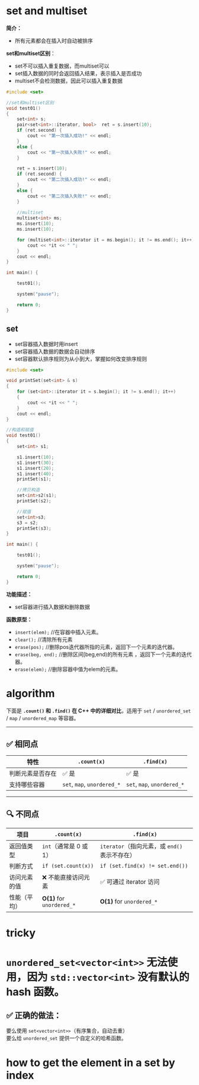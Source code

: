 # set and multiset
**简介：**
- 所有元素都会在插入时自动被排序

**set和multiset区别**：
- set不可以插入重复数据，而multiset可以
- set插入数据的同时会返回插入结果，表示插入是否成功
- multiset不会检测数据，因此可以插入重复数据
```cpp
#include <set>

//set和multiset区别
void test01()
{
	set<int> s;
	pair<set<int>::iterator, bool>  ret = s.insert(10);
	if (ret.second) {
		cout << "第一次插入成功!" << endl;
	}
	else {
		cout << "第一次插入失败!" << endl;
	}

	ret = s.insert(10);
	if (ret.second) {
		cout << "第二次插入成功!" << endl;
	}
	else {
		cout << "第二次插入失败!" << endl;
	}
    
	//multiset
	multiset<int> ms;
	ms.insert(10);
	ms.insert(10);

	for (multiset<int>::iterator it = ms.begin(); it != ms.end(); it++) {
		cout << *it << " ";
	}
	cout << endl;
}

int main() {

	test01();

	system("pause");

	return 0;
}
```
## set
- set容器插入数据时用insert
- set容器插入数据的数据会自动排序
- set容器默认排序规则为从小到大，掌握如何改变排序规则

```cpp
#include <set>

void printSet(set<int> & s)
{
	for (set<int>::iterator it = s.begin(); it != s.end(); it++)
	{
		cout << *it << " ";
	}
	cout << endl;
}

//构造和赋值
void test01()
{
	set<int> s1;

	s1.insert(10);
	s1.insert(30);
	s1.insert(20);
	s1.insert(40);
	printSet(s1);

	//拷贝构造
	set<int>s2(s1);
	printSet(s2);

	//赋值
	set<int>s3;
	s3 = s2;
	printSet(s3);
}

int main() {

	test01();

	system("pause");

	return 0;
}
```

**功能描述：**

- set容器进行插入数据和删除数据

**函数原型：**

- `insert(elem);` //在容器中插入元素。
- `clear();` //清除所有元素
- `erase(pos);` //删除pos迭代器所指的元素，返回下一个元素的迭代器。
- `erase(beg, end);` //删除区间[beg,end)的所有元素 ，返回下一个元素的迭代器。
- `erase(elem);` //删除容器中值为elem的元素。





# algorithm

下面是 **`.count()` 和 `.find()` 在 C++ 中的详细对比**，适用于 `set` / `unordered_set` / `map` / `unordered_map` 等容器。

---

## ✅ 相同点

|特性|`.count(x)`|`.find(x)`|
|---|---|---|
|判断元素是否存在|✅ 是|✅ 是|
|支持哪些容器|`set`, `map`, `unordered_*`|`set`, `map`, `unordered_*`|

---

## 🔍 不同点

| 项目     | `.count(x)`                | `.find(x)`                       |
| ------ | -------------------------- | -------------------------------- |
| 返回值类型  | `int`（通常是 0 或 1）           | `iterator`（指向元素，或 `end()` 表示不存在） |
| 判断方式   | `if (set.count(x))`        | `if (set.find(x) != set.end())`  |
| 访问元素的值 | ❌ 不能直接访问元素                 | ✅ 可通过 iterator 访问                |
| 性能（平均） | **O(1)** for `unordered_*` | **O(1)** for `unordered_*`       |

# tricky
# `unordered_set<vector<int>>` 无法使用，因为 `std::vector<int>` **没有默认的 hash 函数**。
## ✅ 正确的做法：

要么使用 `set<vector<int>>`（有序集合，自动去重）  
要么给 `unordered_set` 提供一个自定义的哈希函数。

# how to get the element in a set by index
